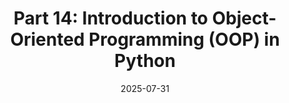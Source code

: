 ---
title: "Part 14: Introduction to Object-Oriented Programming (OOP) in Python"
date: 2025-07-31
description: "Understand the fundamentals of OOP in Python including classes, objects, methods, and attributes. Learn about encapsulation, inheritance, and polymorphism through practical examples."
tags: ["python", "oop", "object-oriented programming", "classes", "objects", "inheritance", "polymorphism", "encapsulation"]
categories: ["Python Series"]
series: ["Python Mastery"]
series_order: 14
showToc: true
TocOpen: false
draft: false
weight: 14
cover:
    image: "images/python-series/part14-cover.jpg"
    alt: "Python OOP"
    caption: "Object-oriented programming with Python"
    relative: false
---